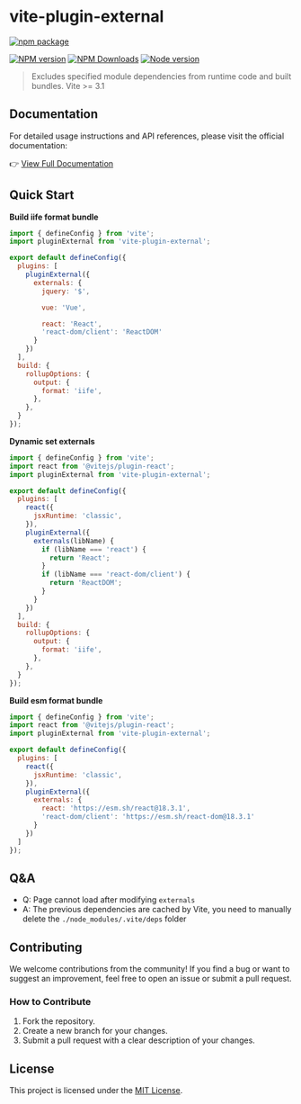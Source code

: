 # vite-plugin-external

[![npm package](https://nodei.co/npm/vite-plugin-external.png?downloads=true&downloadRank=true&stars=true)](https://www.npmjs.com/package/vite-plugin-external)

[![NPM version](https://img.shields.io/npm/v/vite-plugin-external.svg?style=flat)](https://npmjs.org/package/vite-plugin-external)
[![NPM Downloads](https://img.shields.io/npm/dm/vite-plugin-external.svg?style=flat)](https://npmjs.org/package/vite-plugin-external)
[![Node version](https://img.shields.io/node/v/vite-plugin-external.svg?style=flat)](https://npmjs.org/package/vite-plugin-external)

> Excludes specified module dependencies from runtime code and built bundles.
> Vite >= 3.1


## Documentation

For detailed usage instructions and API references, please visit the official documentation:

👉 [View Full Documentation](https://fengxinming.github.io/vite-plugins/plugins/vite-plugin-external/quick-start)

## Quick Start

**Build iife format bundle**

```js
import { defineConfig } from 'vite';
import pluginExternal from 'vite-plugin-external';

export default defineConfig({
  plugins: [
    pluginExternal({
      externals: {
        jquery: '$',

        vue: 'Vue',

        react: 'React',
        'react-dom/client': 'ReactDOM'
      }
    })
  ],
  build: {
    rollupOptions: {
      output: {
        format: 'iife',
      },
    },
  }
});
```

**Dynamic set externals**
```js
import { defineConfig } from 'vite';
import react from '@vitejs/plugin-react';
import pluginExternal from 'vite-plugin-external';

export default defineConfig({
  plugins: [
    react({
      jsxRuntime: 'classic',
    }),
    pluginExternal({
      externals(libName) {
        if (libName === 'react') {
          return 'React';
        }
        if (libName === 'react-dom/client') {
          return 'ReactDOM';
        }
      }
    })
  ],
  build: {
    rollupOptions: {
      output: {
        format: 'iife',
      },
    },
  }
});
```

**Build esm format bundle**
```js
import { defineConfig } from 'vite';
import react from '@vitejs/plugin-react';
import pluginExternal from 'vite-plugin-external';

export default defineConfig({
  plugins: [
    react({
      jsxRuntime: 'classic',
    }),
    pluginExternal({
      externals: {
        react: 'https://esm.sh/react@18.3.1',
        'react-dom/client': 'https://esm.sh/react-dom@18.3.1'
      }
    })
  ]
});
```

## Q&A

* Q: Page cannot load after modifying `externals`
* A: The previous dependencies are cached by Vite, you need to manually delete the `./node_modules/.vite/deps` folder

## Contributing

We welcome contributions from the community! If you find a bug or want to suggest an improvement, feel free to open an issue or submit a pull request.

### How to Contribute
1. Fork the repository.
2. Create a new branch for your changes.
3. Submit a pull request with a clear description of your changes.

## License

This project is licensed under the [MIT License](LICENSE).